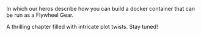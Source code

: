 In which our heros describe how you can build a docker container that can be run as a Flywheel Gear.

A thrilling chapter filled with intricate plot twists.  Stay tuned!

